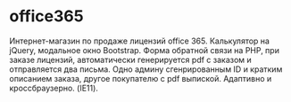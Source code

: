 # office365

Интернет-магазин по продаже лицензий office 365.
Калькулятор на jQuery, модальное окно Bootstrap.
Форма обратной связи на PHP, при заказе лицензий, автоматически генерируется pdf с заказом и отправляется два письма. 
Одно админу сгенрированным ID и кратким описанием заказа, другое покупателю с pdf выпиской.
Адаптивно и кроссбраузерно. (IE11).

